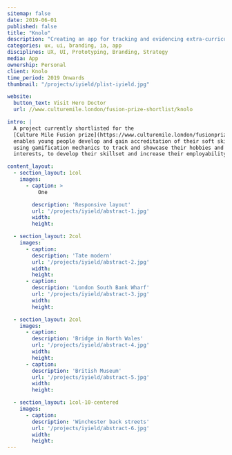 ```yaml
---
sitemap: false
date: 2019-06-01
published: false
title: "Knolo"
description: "Creating an app for tracking and evidencing extra-curricular education"
categories: ux, ui, branding, ia, app
disciplines: UX, UI, Prototyping, Branding, Strategy
media: App
ownership: Personal
client: Knolo
time_period: 2019 Onwards
thumbnail: "/projects/iyield/plist-iyield.jpg"

website:
  button_text: Visit Hero Doctor
  url: //www.culturemile.london/fusion-prize-shortlist/knolo

intro: |
  A project currently shortlisted for the
  [Culture Mile Fusion prize](https://www.culturemile.london/fusionprize). Knolo
  enables young people develop and gain accreditation of their soft skills, by
  using gamification mechanics to track and showcase their hobbies and
  interests, to develop their skillset and increase their employability.

content_layout:
  - section_layout: 1col
    images:
      - caption: >
          One

        description: 'Responsive layout'
        url: '/projects/iyield/abstract-1.jpg'
        width:
        height:

  - section_layout: 2col
    images:
      - caption:
        description: 'Tate modern'
        url: '/projects/iyield/abstract-2.jpg'
        width:
        height:
      - caption:
        description: 'London South Bank Wharf'
        url: '/projects/iyield/abstract-3.jpg'
        width:
        height:

  - section_layout: 2col
    images:
      - caption:
        description: 'Bridge in North Wales'
        url: '/projects/iyield/abstract-4.jpg'
        width:
        height:
      - caption:
        description: 'British Museum'
        url: '/projects/iyield/abstract-5.jpg'
        width:
        height:

  - section_layout: 1col-10-centered
    images:
      - caption:
        description: 'Winchester back streets'
        url: '/projects/iyield/abstract-6.jpg'
        width:
        height:
---
```

